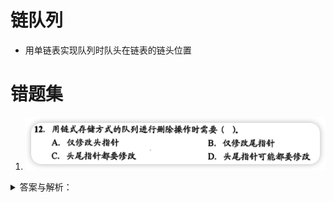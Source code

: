 # 链队列
- 用单链表实现队列时队头在链表的链头位置
# 错题集
1. ![SCyv5v](../../assets/images/SCyv5v.png)
<details>
  <summary>答案与解析：</summary>
  <br />
  答案： D
  <br />
  解析：<br />
 如果队中只有一个元素，就需要修改头尾指针
</details>
